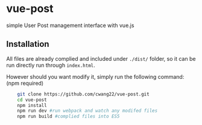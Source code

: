 # vue-post
simple User Post management interface with vue.js

## Installation 

All files are already complied and included under `./dist/` folder, so it can be run directly run through `index.html`.

However should you want modify it, simply run the following command:(npm required)

````Bash
    git clone https://github.com/cwang22/vue-post.git
    cd vue-post
    npm install
    npm run dev #run webpack and watch any modifed files 
    npm run build #complied files into ES5
````
